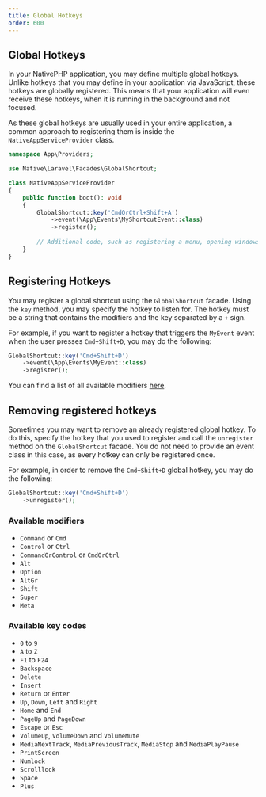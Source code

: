 ```yaml
---
title: Global Hotkeys
order: 600
---
```


## Global Hotkeys 

In your NativePHP application, you may define multiple global hotkeys.
Unlike hotkeys that you may define in your application via JavaScript, these hotkeys are globally registered. This means that your application will even receive these hotkeys, when it is running in the background and not focused.

As these global hotkeys are usually used in your entire application, a common approach to registering them is inside the `NativeAppServiceProvider` class.

```php
namespace App\Providers;

use Native\Laravel\Facades\GlobalShortcut;

class NativeAppServiceProvider
{
    public function boot(): void
    {
        GlobalShortcut::key('CmdOrCtrl+Shift+A')
            ->event(\App\Events\MyShortcutEvent::class)
            ->register();
            
        // Additional code, such as registering a menu, opening windows, etc.
    }
}
```

## Registering Hotkeys

You may register a global shortcut using the `GlobalShortcut` facade.
Using the `key` method, you may specify the hotkey to listen for. The hotkey must be a string that contains the modifiers and the key separated by a `+` sign.

For example, if you want to register a hotkey that triggers the `MyEvent` event when the user presses `Cmd+Shift+D`, you may do the following:

```php
GlobalShortcut::key('Cmd+Shift+D')
    ->event(\App\Events\MyEvent::class)
    ->register();
```

You can find a list of all available modifiers [here](#available-modifiers).

## Removing registered hotkeys

Sometimes you may want to remove an already registered global hotkey.
To do this, specify the hotkey that you used to register and call the `unregister` method on the `GlobalShortcut` facade.
You do not need to provide an event class in this case, as every hotkey can only be registered once.

For example, in order to remove the `Cmd+Shift+D` global hotkey, you may do the following:

```php
GlobalShortcut::key('Cmd+Shift+D')
    ->unregister();
```

### Available modifiers
* `Command` or `Cmd`
* `Control` or `Ctrl`
* `CommandOrControl` or `CmdOrCtrl`
* `Alt`
* `Option`
* `AltGr`
* `Shift`
* `Super`
* `Meta`

### Available key codes

* `0` to `9`
* `A` to `Z`
* `F1` to `F24`
* `Backspace`
* `Delete`
* `Insert`
* `Return` or `Enter`
* `Up`, `Down`, `Left` and `Right`
* `Home` and `End`
* `PageUp` and `PageDown`
* `Escape` or `Esc`
* `VolumeUp`, `VolumeDown` and `VolumeMute`
* `MediaNextTrack`, `MediaPreviousTrack`, `MediaStop` and `MediaPlayPause`
* `PrintScreen`
* `Numlock`
* `Scrolllock`
* `Space`
* `Plus`
